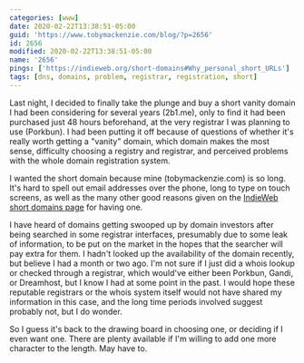 ```yaml
---
categories: [www]
date: 2020-02-22T13:38:51-05:00
guid: 'https://www.tobymackenzie.com/blog/?p=2656'
id: 2656
modified: 2020-02-22T13:38:51-05:00
name: '2656'
pings: ['https://indieweb.org/short-domains#Why_personal_short_URLs']
tags: [dns, domains, problem, registrar, registration, short]
---
```


Last night, I decided to finally take the plunge and buy a short vanity domain I had been considering for several years (2b1.me), only to find it had been purchased just 48 hours beforehand, at the very registrar I was planning to use (Porkbun).<!--more-->  I had been putting it off because of questions of whether it's really worth getting a "vanity" domain, which domain makes the most sense, difficulty choosing a registry and registrar, and perceived problems with the whole domain registration system.

I wanted the short domain because mine (tobymackenzie.com) is so long.  It's hard to spell out email addresses over the phone, long to type on touch screens, as well as the many other good reasons given on the [IndieWeb short domains page](https://indieweb.org/short-domains#Why_personal_short_URLs) for having one.

I have heard of domains getting swooped up by domain investors after being searched in some registrar interfaces, presumably due to some leak of information, to be put on the market in the hopes that the searcher will pay extra for them.  I hadn't looked up the availability of the domain recently, but believe I had a month or two ago.  I'm not sure if I just did a whois lookup or checked through a registrar, which would've either been Porkbun, Gandi, or Dreamhost, but I know I had at some point in the past.  I would hope these reputable registrars or the whois system itself would not have shared my information in this case, and the long time periods involved suggest probably not, but I do wonder.

So I guess it's back to the drawing board in choosing one, or deciding if I even want one.  There are plenty available if I'm willing to add one more character to the length.  May have to.

